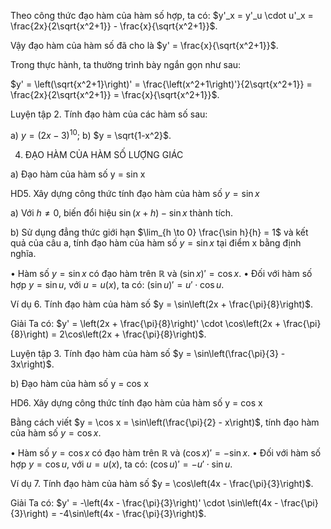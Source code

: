 Theo công thức đạo hàm của hàm số hợp, ta có: $y'_x = y'_u \cdot u'_x = \frac{2x}{2\sqrt{x^2+1}} - \frac{x}{\sqrt{x^2+1}}$.

Vậy đạo hàm của hàm số đã cho là $y' = \frac{x}{\sqrt{x^2+1}}$.

Trong thực hành, ta thường trình bày ngắn gọn như sau:

$y' = \left(\sqrt{x^2+1}\right)' = \frac{\left(x^2+1\right)'}{2\sqrt{x^2+1}} = \frac{2x}{2\sqrt{x^2+1}} = \frac{x}{\sqrt{x^2+1}}$.

Luyện tập 2. Tính đạo hàm của các hàm số sau:

a) $y = (2x-3)^{10}$;                b) $y = \sqrt{1-x^2}$.

4. ĐẠO HÀM CỦA HÀM SỐ LƯỢNG GIÁC

a) Đạo hàm của hàm số y = sin x

HD5. Xây dựng công thức tính đạo hàm của hàm số $y = \sin x$

a) Với $h \neq 0$, biến đổi hiệu $\sin(x+h) - \sin x$ thành tích.

b) Sử dụng đẳng thức giới hạn $\lim_{h \to 0} \frac{\sin h}{h} = 1$ và kết quả của câu a, tính đạo hàm của hàm số $y = \sin x$ tại điểm x bằng định nghĩa.

• Hàm số $y = \sin x$ có đạo hàm trên $\mathbb{R}$ và $(\sin x)' = \cos x$.
• Đối với hàm số hợp $y = \sin u$, với $u = u(x)$, ta có: $(\sin u)' = u' \cdot \cos u$.

Ví dụ 6. Tính đạo hàm của hàm số $y = \sin\left(2x + \frac{\pi}{8}\right)$.

Giải
Ta có: $y' = \left(2x + \frac{\pi}{8}\right)' \cdot \cos\left(2x + \frac{\pi}{8}\right) = 2\cos\left(2x + \frac{\pi}{8}\right)$.

Luyện tập 3. Tính đạo hàm của hàm số $y = \sin\left(\frac{\pi}{3} - 3x\right)$.

b) Đạo hàm của hàm số y = cos x

HD6. Xây dựng công thức tính đạo hàm của hàm số y = cos x

Bằng cách viết $y = \cos x = \sin\left(\frac{\pi}{2} - x\right)$, tính đạo hàm của hàm số $y = \cos x$.

• Hàm số $y = \cos x$ có đạo hàm trên $\mathbb{R}$ và $(\cos x)' = -\sin x$.
• Đối với hàm số hợp $y = \cos u$, với $u = u(x)$, ta có: $(\cos u)' = -u' \cdot \sin u$.

Ví dụ 7. Tính đạo hàm của hàm số $y = \cos\left(4x - \frac{\pi}{3}\right)$.

Giải
Ta có: $y' = -\left(4x - \frac{\pi}{3}\right)' \cdot \sin\left(4x - \frac{\pi}{3}\right) = -4\sin\left(4x - \frac{\pi}{3}\right)$.